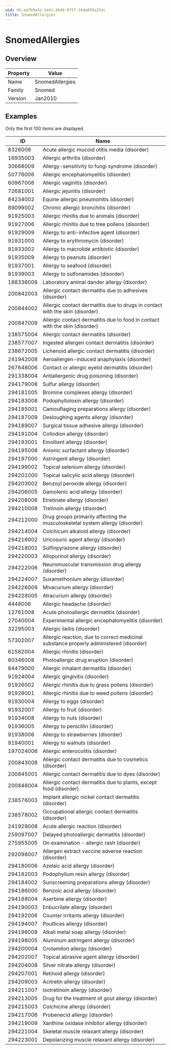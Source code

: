 ```yaml
---
uid: HV_ea7b9a3a-5e41-4bdb-8f5f-34da055e254c
title: SnomedAllergies
---
```


# SnomedAllergies

## Overview

Property|Value
---|--- 
Name|SnomedAllergies 
Family|Snomed 
Version|Jan2010

## Examples

Only the first 100 items are displayed. 

ID|Name
---|--- 
8326008|Acute allergic mucoid otitis media (disorder) 
16935003|Allergic arthritis (disorder) 
30668009|Allergy-sensitivity to fungi syndrome (disorder) 
50776006|Allergic encephalomyelitis (disorder) 
60967006|Allergic vaginitis (disorder) 
72681001|Allergic jejunitis (disorder) 
84234002|Equine allergic pneumonitis (disorder) 
89099002|Chronic allergic bronchitis (disorder) 
91925003|Allergic rhinitis due to animals (disorder) 
91927006|Allergic rhinitis due to tree pollens (disorder) 
91929009|Allergy to anti-infective agent (disorder) 
91931000|Allergy to erythromycin (disorder) 
91933002|Allergy to macrolide antibiotic (disorder) 
91935009|Allergy to peanuts (disorder) 
91937001|Allergy to seafood (disorder) 
91939003|Allergy to sulfonamides (disorder) 
188336009|Laboratory animal dander allergy (disorder) 
200842003|Allergic contact dermatitis due to adhesives (disorder) 
200844002|Allergic contact dermatitis due to drugs in contact with the skin (disorder) 
200847009|Allergic contact dermatitis due to food in contact with the skin (disorder) 
238575004|Allergic contact dermatitis (disorder) 
238577007|Ingested allergen contact dermatitis (disorder) 
238672005|Lichenoid allergic contact dermatitis (disorder) 
241942008|Aeroallergen-induced anaphylaxis (disorder) 
267648006|Contact or allergic eyelid dermatitis (disorder) 
291338004|Antiallergenic drug poisoning (disorder) 
294179008|Sulfur allergy (disorder) 
294181005|Bromine complexes allergy (disorder) 
294183008|Podophyllotoxin allergy (disorder) 
294185001|Camouflaging preparations allergy (disorder) 
294187009|Desloughing agents allergy (disorder) 
294189007|Surgical tissue adhesive allergy (disorder) 
294191004|Collodion allergy (disorder) 
294193001|Emollient allergy (disorder) 
294195008|Anionic surfactant allergy (disorder) 
294197000|Astringent allergy (disorder) 
294199002|Topical selenium allergy (disorder) 
294201000|Topical salicylic acid allergy (disorder) 
294203002|Benzoyl peroxide allergy (disorder) 
294206005|Gamolenic acid allergy (disorder) 
294208006|Etretinate allergy (disorder) 
294210008|Tretinoin allergy (disorder) 
294212000|Drug groups primarily affecting the musculoskeletal system allergy (disorder) 
294214004|Colchicum alkaloid allergy (disorder) 
294216002|Uricosuric agent allergy (disorder) 
294218001|Sulfinpyrazone allergy (disorder) 
294220003|Allopurinol allergy (disorder) 
294222006|Neuromuscular transmission drug allergy (disorder) 
294224007|Suxamethonium allergy (disorder) 
294226009|Mivacurium allergy (disorder) 
294228005|Atracurium allergy (disorder) 
4448006|Allergic headache (disorder) 
12761008|Acute photoallergic dermatitis (disorder) 
27040004|Experimental allergic encephalomyelitis (disorder) 
32295003|Allergic ileitis (disorder) 
57302007|Allergic reaction, due to correct medicinal substance properly administered (disorder) 
61582004|Allergic rhinitis (disorder) 
80346008|Photoallergic drug eruption (disorder) 
84479000|Allergic inhalant dermatitis (disorder) 
91924004|Allergic gingivitis (disorder) 
91926002|Allergic rhinitis due to grass pollens (disorder) 
91928001|Allergic rhinitis due to weed pollens (disorder) 
91930004|Allergy to eggs (disorder) 
91932007|Allergy to fruit (disorder) 
91934008|Allergy to nuts (disorder) 
91936005|Allergy to penicillin (disorder) 
91938006|Allergy to strawberries (disorder) 
91940001|Allergy to walnuts (disorder) 
197024006|Allergic enterocolitis (disorder) 
200843008|Allergic contact dermatitis due to cosmetics (disorder) 
200845001|Allergic contact dermatitis due to dyes (disorder) 
200848004|Allergic contact dermatitis due to plants, except food (disorder) 
238576003|Implant allergic nickel contact dermatitis (disorder) 
238578002|Occupational allergic contact dermatitis (disorder) 
241929008|Acute allergic reaction (disorder) 
259097007|Delayed photoallergic dermatitis (disorder) 
275955005|On examination - allergic rash (disorder) 
292098007|Allergen extract vaccine adverse reaction (disorder) 
294180006|Azelaic acid allergy (disorder) 
294182003|Podophyllum resin allergy (disorder) 
294184002|Sunscreening preparations allergy (disorder) 
294186000|Benzoic acid allergy (disorder) 
294188004|Aserbine allergy (disorder) 
294190003|Enbucrilate allergy (disorder) 
294192006|Counter irritants allergy (disorder) 
294194007|Poultices allergy (disorder) 
294196009|Alkali metal soap allergy (disorder) 
294198005|Aluminum astringent allergy (disorder) 
294200004|Crotamiton allergy (disorder) 
294202007|Topical abrasive agent allergy (disorder) 
294204008|Silver nitrate allergy (disorder) 
294207001|Retinoid allergy (disorder) 
294209003|Acitretin allergy (disorder) 
294211007|Isotretinoin allergy (disorder) 
294213005|Drug for the treatment of gout allergy (disorder) 
294215003|Colchicine allergy (disorder) 
294217006|Probenecid allergy (disorder) 
294219009|Xanthine oxidase inhibitor allergy (disorder) 
294221004|Skeletal muscle relaxant allergy (disorder) 
294223001|Depolarizing muscle relaxant allergy (disorder)